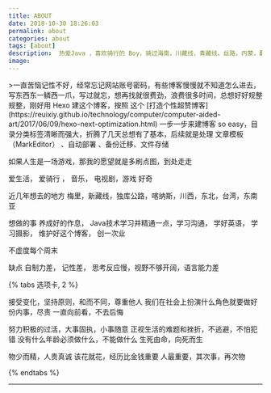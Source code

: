```yaml
---
title: ABOUT
date: 2018-10-30 18:26:03
permalink: about
categories: about
tags: [about]
description:  热爱Java ，喜欢骑行的 Boy，骑过海南，川藏线，青藏线，丝路，内蒙，翻过秦岭，三峡，环过太湖，没走过新藏线，滇藏线，独库，也没环过台，更没环中国......未来可期，没有女朋友的话
image:
---
```

<p class="description"></p>
>一直苦恼记性不好，经常忘记网站账号密码，有些博客慢慢就不知道怎么进去，写东西东一鳞西一爪，写过就忘，想再找就很费劲，浪费很多时间，总想好好规整规整，刚好用 Hexo 建这个博客，按照 这个 [打造个性超赞博客](https://reuixiy.github.io/technology/computer/computer-aided-art/2017/06/09/hexo-next-optimization.html) 一步一步来建博客 so easy，目录分类标签清晰而强大，折腾了几天总想有了基本，后续就是处理 文章模板（MarkEditor） 、自动部署 、备份迁移、文件存储

<div class="note default"><p> 如果人生是一场游戏，那我的愿望就是多刷点图，到处走走</p></div>
<div class="note primary"><p> 爱生活， 爱骑行 ， 音乐， 电视剧，游戏  好奇</p></div>
<div class="note success"><p>近几年想去的地方    梅里，新藏线，独库公路，喀纳斯，川西，东北，台湾，东南亚</p></div>
<div class="note info"><p><span color="red" >想做的事    </span>    养成好的作息， Java技术学习并精通一点，学习沟通， 学好英语， 学习摄影， 维护好这个博客， 创一次业 </p></div>
<div class="note warning"><p>   不虚度每个周末</p></div>
<div class="note danger"><p>缺点  自制力差， 记性差， 思考反应慢，视野不够开阔，语言能力差</p></div>

 

{% tabs 选项卡, 2 %}
<!-- tab  世界-->
接受变化，坚持原则，和而不同，尊重他人
我们在社会上扮演什么角色就要做好份内事，尽责
一直向前看，不去后悔
<!-- endtab -->
<!-- tab  人生-->
努力积极的过活，大事固执，小事随意
正视生活的难题和挫折，不逃避，不怕犯错
没有什么年龄必须做什么，不能做什么
生死由命，向死而生
<!-- endtab -->
<!-- tab  价值-->
物少而精，人贵真诚
该花就花，经历比金钱重要
人最重要，其次事，再次物
<!-- endtab -->
{% endtabs %}
- - - 